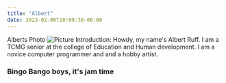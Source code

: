 ```yaml
---
title: "Albert"
date: 2022-02-06T20:09:38-06:00
---
```

Alberts Photo
![Picture](https://pbs.twimg.com/media/FII3xQYXwAw6zuX?format=jpg&name=large
) 
Introduction: Howdy, my name's Albert Ruff. I am a TCMG senior at the college of Education and Human development.
I am a novice computer programmer and and a hobby artist. 

### Bingo Bango boys, it's jam time 